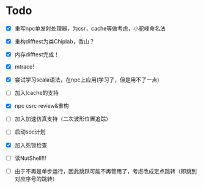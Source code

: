 # Todo

- [x] 重写npc单发射处理器，为csr，cache等做考虑，小驼峰命名法
- [x] 重构difftest为类Chiplab，香山？
- [x] 内存difftest完成！
- [x] mtrace!
- [x] 尝试学习scala语法，在npc上应用(学习了，但是用不了一点)
- [ ] 加入Icache的支持
- [x] npc csrc review&重构
- [ ] 加入加速仿真支持（二次波形位置追踪）
- [ ] 启动soc计划
- [x] 加入死锁检查
- [ ] 读NutShell!!!
- [ ] 由于不再是单步运行，因此跳跃可能不再管用了，考虑改成定点跳转（即跳到对应序号的跳转）

